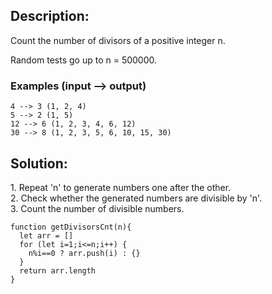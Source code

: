 ## Description:

Count the number of divisors of a positive integer n.

Random tests go up to n = 500000.

### Examples (input --> output)

```
4 --> 3 (1, 2, 4)
5 --> 2 (1, 5)
12 --> 6 (1, 2, 3, 4, 6, 12)
30 --> 8 (1, 2, 3, 5, 6, 10, 15, 30)
```

## Solution:

1\. Repeat 'n' to generate numbers one after the other.  
2\. Check whether the generated numbers are divisible by 'n'.  
3. Count the number of divisible numbers.

```
function getDivisorsCnt(n){
  let arr = []
  for (let i=1;i<=n;i++) {
    n%i==0 ? arr.push(i) : {}
  }
  return arr.length
}
```